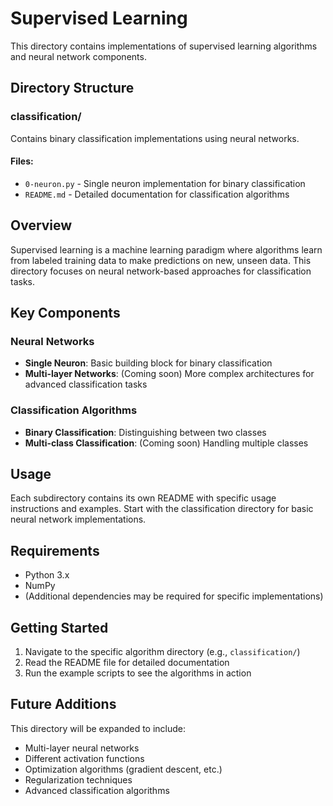 # Supervised Learning

This directory contains implementations of supervised learning algorithms and neural network components.

## Directory Structure

### classification/
Contains binary classification implementations using neural networks.

#### Files:
- `0-neuron.py` - Single neuron implementation for binary classification
- `README.md` - Detailed documentation for classification algorithms

## Overview

Supervised learning is a machine learning paradigm where algorithms learn from labeled training data to make predictions on new, unseen data. This directory focuses on neural network-based approaches for classification tasks.

## Key Components

### Neural Networks
- **Single Neuron**: Basic building block for binary classification
- **Multi-layer Networks**: (Coming soon) More complex architectures for advanced classification tasks

### Classification Algorithms
- **Binary Classification**: Distinguishing between two classes
- **Multi-class Classification**: (Coming soon) Handling multiple classes

## Usage

Each subdirectory contains its own README with specific usage instructions and examples. Start with the classification directory for basic neural network implementations.

## Requirements

- Python 3.x
- NumPy
- (Additional dependencies may be required for specific implementations)

## Getting Started

1. Navigate to the specific algorithm directory (e.g., `classification/`)
2. Read the README file for detailed documentation
3. Run the example scripts to see the algorithms in action

## Future Additions

This directory will be expanded to include:
- Multi-layer neural networks
- Different activation functions
- Optimization algorithms (gradient descent, etc.)
- Regularization techniques
- Advanced classification algorithms
